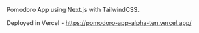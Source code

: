 Pomodoro App using Next.js with TailwindCSS.

Deployed in Vercel - https://pomodoro-app-alpha-ten.vercel.app/
